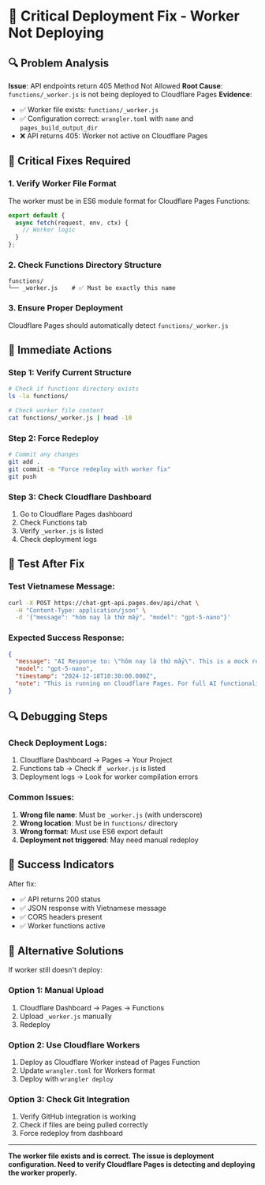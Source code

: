 # 🚨 Critical Deployment Fix - Worker Not Deploying

## 🔍 Problem Analysis

**Issue**: API endpoints return 405 Method Not Allowed
**Root Cause**: `functions/_worker.js` is not being deployed to Cloudflare Pages
**Evidence**: 
- ✅ Worker file exists: `functions/_worker.js`
- ✅ Configuration correct: `wrangler.toml` with `name` and `pages_build_output_dir`
- ❌ API returns 405: Worker not active on Cloudflare Pages

## 🔧 Critical Fixes Required

### 1. Verify Worker File Format
The worker must be in ES6 module format for Cloudflare Pages Functions:

```javascript
export default {
  async fetch(request, env, ctx) {
    // Worker logic
  }
};
```

### 2. Check Functions Directory Structure
```
functions/
└── _worker.js    # ✅ Must be exactly this name
```

### 3. Ensure Proper Deployment
Cloudflare Pages should automatically detect `functions/_worker.js`

## 🚀 Immediate Actions

### Step 1: Verify Current Structure
```bash
# Check if functions directory exists
ls -la functions/

# Check worker file content
cat functions/_worker.js | head -10
```

### Step 2: Force Redeploy
```bash
# Commit any changes
git add .
git commit -m "Force redeploy with worker fix"
git push
```

### Step 3: Check Cloudflare Dashboard
1. Go to Cloudflare Pages dashboard
2. Check Functions tab
3. Verify `_worker.js` is listed
4. Check deployment logs

## 🧪 Test After Fix

### Test Vietnamese Message:
```bash
curl -X POST https://chat-gpt-api.pages.dev/api/chat \
  -H "Content-Type: application/json" \
  -d '{"message": "hôm nay là thứ mấy", "model": "gpt-5-nano"}'
```

### Expected Success Response:
```json
{
  "message": "AI Response to: \"hôm nay là thứ mấy\". This is a mock response. The actual implementation would call Puter API with model: gpt-5-nano",
  "model": "gpt-5-nano",
  "timestamp": "2024-12-18T10:30:00.000Z",
  "note": "This is running on Cloudflare Pages. For full AI functionality, implement Puter API integration."
}
```

## 🔍 Debugging Steps

### Check Deployment Logs:
1. Cloudflare Dashboard → Pages → Your Project
2. Functions tab → Check if `_worker.js` is listed
3. Deployment logs → Look for worker compilation errors

### Common Issues:
1. **Wrong file name**: Must be `_worker.js` (with underscore)
2. **Wrong location**: Must be in `functions/` directory
3. **Wrong format**: Must use ES6 export default
4. **Deployment not triggered**: May need manual redeploy

## 🎯 Success Indicators

After fix:
- ✅ API returns 200 status
- ✅ JSON response with Vietnamese message
- ✅ CORS headers present
- ✅ Worker functions active

## 🚀 Alternative Solutions

If worker still doesn't deploy:

### Option 1: Manual Upload
1. Cloudflare Dashboard → Pages → Functions
2. Upload `_worker.js` manually
3. Redeploy

### Option 2: Use Cloudflare Workers
1. Deploy as Cloudflare Worker instead of Pages Function
2. Update `wrangler.toml` for Workers format
3. Deploy with `wrangler deploy`

### Option 3: Check Git Integration
1. Verify GitHub integration is working
2. Check if files are being pulled correctly
3. Force redeploy from dashboard

---

**The worker file exists and is correct. The issue is deployment configuration. Need to verify Cloudflare Pages is detecting and deploying the worker properly.**
